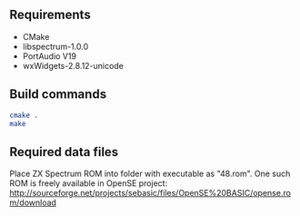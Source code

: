 ## Requirements
* CMake
* libspectrum-1.0.0
* PortAudio V19
* wxWidgets-2.8.12-unicode

## Build commands
```bash
cmake .
make
```

## Required data files
Place ZX Spectrum ROM into folder with executable as "48.rom".
One such ROM is freely available in OpenSE project:
http://sourceforge.net/projects/sebasic/files/OpenSE%20BASIC/opense.rom/download
